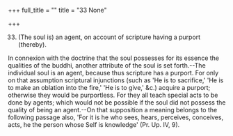 +++
full_title = ""
title = "33 None"

+++


33. (The soul is) an agent, on account of scripture having a purport (thereby).

In connexion with the doctrine that the soul possesses for its essence the qualities of the buddhi, another attribute of the soul is set forth.--The individual soul is an agent, because thus scripture has a purport. For only on that assumption scriptural injunctions (such as 'He is to sacrifice,' 'He is to make an oblation into the fire,' 'He is to give,' &c.) acquire a purport; otherwise they would be purportless. For they all teach special acts to be done by agents; which would not be possible if the soul did not possess the quality of being an agent.--On that supposition a meaning belongs to the following passage also, 'For it is he who sees, hears, perceives, conceives, acts, he the person whose Self is knowledge' (Pr. Up. IV, 9).

